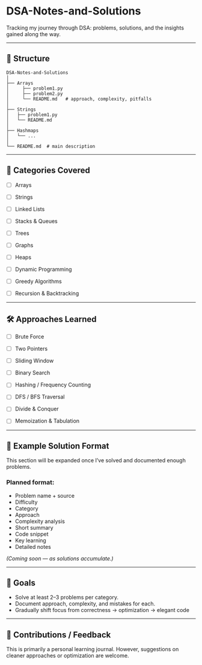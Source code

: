 # DSA-Notes-and-Solutions
Tracking my journey through DSA: problems, solutions, and the insights gained along the way.


---
## 📂 Structure
```
DSA-Notes-and-Solutions
│
├── Arrays
│     ├── problem1.py
│     ├── problem2.py
│     └── README.md   # approach, complexity, pitfalls
│
├── Strings
│   ├── problem1.py
│   └── README.md
│
├── Hashmaps
│   └── ...
│
└── README.md  # main description
```

---
## 📂 Categories Covered
- [ ] Arrays
- [ ] Strings
- [ ] Linked Lists
- [ ] Stacks & Queues
- [ ] Trees
- [ ] Graphs
- [ ] Heaps
- [ ] Dynamic Programming
- [ ] Greedy Algorithms
- [ ] Recursion & Backtracking


---
## 🛠️ Approaches Learned
- [ ] Brute Force
- [ ] Two Pointers
- [ ] Sliding Window
- [ ] Binary Search
- [ ] Hashing / Frequency Counting
- [ ] DFS / BFS Traversal
- [ ] Divide & Conquer
- [ ] Memoization & Tabulation


---
## 📝 Example Solution Format

This section will be expanded once I’ve solved and documented enough problems.

### Planned format:

- Problem name + source
- Difficulty
- Category
- Approach
- Complexity analysis
- Short summary
- Code snippet
- Key learning
- Detailed notes

*(Coming soon — as solutions accumulate.)*

---
## 🎯 Goals

- Solve at least 2–3 problems per category.
- Document approach, complexity, and mistakes for each.
- Gradually shift focus from correctness → optimization → elegant code

---
## 🤝 Contributions / Feedback

This is primarily a personal learning journal. However, suggestions on cleaner approaches or optimization are welcome.
